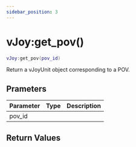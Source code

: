 ```yaml
---
sidebar_position: 3
---
```


# vJoy:get_pov()
```lua
vJoy:get_pov(pov_id)
```
Return a vJoyUnit object corresponding to a POV.


## Prameters
|Parameter|Type|Description|
|-|-|-|
|pov_id|||


## Return Values
